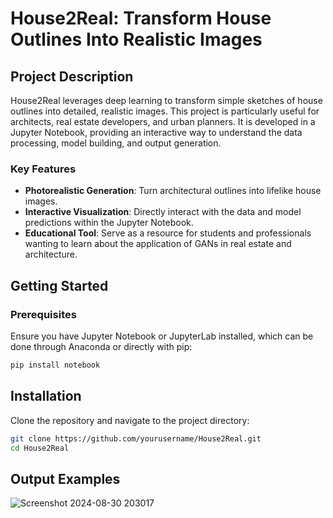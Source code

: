 # House2Real: Transform House Outlines Into Realistic Images

## Project Description
House2Real leverages deep learning to transform simple sketches of house outlines into detailed, realistic images. This project is particularly useful for architects, real estate developers, and urban planners. It is developed in a Jupyter Notebook, providing an interactive way to understand the data processing, model building, and output generation.

### Key Features
- **Photorealistic Generation**: Turn architectural outlines into lifelike house images.
- **Interactive Visualization**: Directly interact with the data and model predictions within the Jupyter Notebook.
- **Educational Tool**: Serve as a resource for students and professionals wanting to learn about the application of GANs in real estate and architecture.

## Getting Started

### Prerequisites
Ensure you have Jupyter Notebook or JupyterLab installed, which can be done through Anaconda or directly with pip:
```bash
pip install notebook
```
## Installation
Clone the repository and navigate to the project directory:

```bash
git clone https://github.com/yourusername/House2Real.git
cd House2Real
```

## Output Examples
![Screenshot 2024-08-30 203017](https://github.com/user-attachments/assets/4180cae8-f4a8-462f-ae4d-38dc2849eebb)


